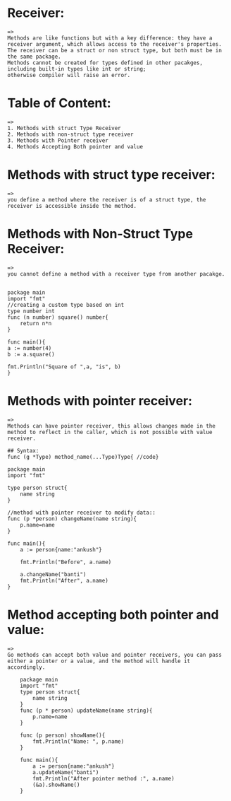 # Receiver:
    =>
    Methods are like functions but with a key difference: they have a receiver argument, which allows access to the receiver's properties.
    The receiver can be a struct or non struct type, but both must be in the same package. 
    Methods cannot be created for types defined in other pacakges, including built-in types like int or string;
    otherwise compiler will raise an error.



# Table of Content:
    =>
    1. Methods with struct Type Receiver
    2. Methods with non-struct type receiver
    3. Methods with Pointer receiver
    4. Methods Accepting Both pointer and value



# Methods with struct type receiver:
    =>
    you define a method where the receiver is of a struct type, the receiver is accessible inside the method.

# Methods with Non-Struct Type Receiver:
    =>
    you cannot define a method with a receiver type from another pacakge.


    package main
    import "fmt"
    //creating a custom type based on int
    type number int
    func (n number) square() number{
        return n*n
    }

    func main(){
    a := number(4)
    b := a.square()

    fmt.Println("Square of ",a, "is", b) 
    }


# Methods with pointer receiver:
    =>
    Methods can have pointer receiver, this allows changes made in the method to reflect in the caller, which is not possible with value receiver.

    ## Syntax:
    func (g *Type) method_name(...Type)Type{ //code}

    package main
    import "fmt"

    type person struct{
        name string
    }

    //method with pointer receiver to modify data::
    func (p *person) changeName(name string){
        p.name=name    
    }

    func main(){
        a := person{name:"ankush"}

        fmt.Println("Before", a.name)

        a.changeName("banti")
        fmt.Println("After", a.name)
    }


# Method accepting both pointer and value:
    => 
    Go methods can accept both value and pointer receivers, you can pass either a pointer or a value, and the method will handle it accordingly.
        
        package main
        import "fmt"
        type person struct{
            name string
        }
        func (p * person) updateName(name string){
            p.name=name
        }

        func (p person) showName(){
            fmt.Println("Name: ", p.name)
        }

        func main(){
            a := person{name:"ankush"}
            a.updateName("banti")
            fmt.Println("After pointer method :", a.name)
            (&a).showName()
        }

